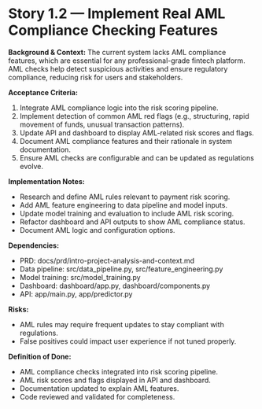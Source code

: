 # Story 1.2 — Implement Real AML Compliance Checking Features

**Background & Context:**
The current system lacks AML compliance features, which are essential for any professional-grade fintech platform. AML checks help detect suspicious activities and ensure regulatory compliance, reducing risk for users and stakeholders.

**Acceptance Criteria:**
1. Integrate AML compliance logic into the risk scoring pipeline.
2. Implement detection of common AML red flags (e.g., structuring, rapid movement of funds, unusual transaction patterns).
3. Update API and dashboard to display AML-related risk scores and flags.
4. Document AML compliance features and their rationale in system documentation.
5. Ensure AML checks are configurable and can be updated as regulations evolve.

**Implementation Notes:**
- Research and define AML rules relevant to payment risk scoring.
- Add AML feature engineering to data pipeline and model inputs.
- Update model training and evaluation to include AML risk scoring.
- Refactor dashboard and API outputs to show AML compliance status.
- Document AML logic and configuration options.

**Dependencies:**
- PRD: docs/prd/intro-project-analysis-and-context.md
- Data pipeline: src/data_pipeline.py, src/feature_engineering.py
- Model training: src/model_training.py
- Dashboard: dashboard/app.py, dashboard/components.py
- API: app/main.py, app/predictor.py

**Risks:**
- AML rules may require frequent updates to stay compliant with regulations.
- False positives could impact user experience if not tuned properly.

**Definition of Done:**
- AML compliance checks integrated into risk scoring pipeline.
- AML risk scores and flags displayed in API and dashboard.
- Documentation updated to explain AML features.
- Code reviewed and validated for completeness.
